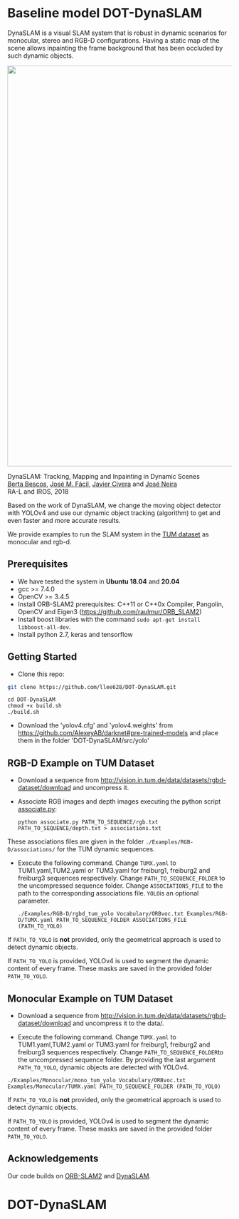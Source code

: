 # Baseline model DOT-DynaSLAM

DynaSLAM is a visual SLAM system that is robust in dynamic scenarios for monocular, stereo and RGB-D configurations. Having a static map of the scene allows inpainting the frame background that has been occluded by such dynamic objects.

<img src="imgs/teaser.png" width="900px"/>

DynaSLAM: Tracking, Mapping and Inpainting in Dynamic Scenes   
[Berta Bescos](http://bertabescos.github.io), [José M. Fácil](http://webdiis.unizar.es/~jmfacil/), [Javier Civera](http://webdiis.unizar.es/~jcivera/) and [José Neira](http://webdiis.unizar.es/~jneira/)   
RA-L and IROS, 2018

Based on the work of DynaSLAM, we change the moving object detector with YOLOv4 and use our dynamic object tracking (algorithm) to get and even faster and more accurate results.

We provide examples to run the SLAM system in the [TUM dataset](http://projects.asl.ethz.ch/datasets/doku.php?id=kmavvisualinertialdatasets) as monocular and rgb-d.

## Prerequisites
- We have tested the system in **Ubuntu 18.04** and **20.04**
- gcc >= 7.4.0
- OpenCV >= 3.4.5
- Install ORB-SLAM2 prerequisites: C++11 or C++0x Compiler, Pangolin, OpenCV and Eigen3  (https://github.com/raulmur/ORB_SLAM2)
- Install boost libraries with the command `sudo apt-get install libboost-all-dev`.
- Install python 2.7, keras and tensorflow

## Getting Started
- Clone this repo:
```bash
git clone https://github.com/llee628/DOT-DynaSLAM.git
```
```
cd DOT-DynaSLAM
chmod +x build.sh
./build.sh
```
- Download the 'yolov4.cfg' and 'yolov4.weights' from https://github.com/AlexeyAB/darknet#pre-trained-models and place them in the folder 'DOT-DynaSLAM/src/yolo'

## RGB-D Example on TUM Dataset
- Download a sequence from http://vision.in.tum.de/data/datasets/rgbd-dataset/download and uncompress it.

- Associate RGB images and depth images executing the python script [associate.py](http://vision.in.tum.de/data/datasets/rgbd-dataset/tools):

  ```
  python associate.py PATH_TO_SEQUENCE/rgb.txt PATH_TO_SEQUENCE/depth.txt > associations.txt
  ```
These associations files are given in the folder `./Examples/RGB-D/associations/` for the TUM dynamic sequences.

- Execute the following command. Change `TUMX.yaml` to TUM1.yaml,TUM2.yaml or TUM3.yaml for freiburg1, freiburg2 and freiburg3 sequences respectively. Change `PATH_TO_SEQUENCE_FOLDER` to the uncompressed sequence folder. Change `ASSOCIATIONS_FILE` to the path to the corresponding associations file. `YOLO`is an optional parameter.

  ```
  ./Examples/RGB-D/rgbd_tum_yolo Vocabulary/ORBvoc.txt Examples/RGB-D/TUMX.yaml PATH_TO_SEQUENCE_FOLDER ASSOCIATIONS_FILE (PATH_TO_YOLO)
  ```
  
If `PATH_TO_YOLO` is **not** provided, only the geometrical approach is used to detect dynamic objects.

If `PATH_TO_YOLO` is provided, YOLOv4 is used to segment the dynamic content of every frame. These masks are saved in the provided folder `PATH_TO_YOLO`. 

## Monocular Example on TUM Dataset
- Download a sequence from http://vision.in.tum.de/data/datasets/rgbd-dataset/download and uncompress it to the data/.

- Execute the following command. Change `TUMX.yaml` to TUM1.yaml,TUM2.yaml or TUM3.yaml for freiburg1, freiburg2 and freiburg3 sequences respectively. Change `PATH_TO_SEQUENCE_FOLDER`to the uncompressed sequence folder. By providing the last argument `PATH_TO_YOLO`, dynamic objects are detected with YOLOv4.
```
./Examples/Monocular/mono_tum_yolo Vocabulary/ORBvoc.txt Examples/Monocular/TUMX.yaml PATH_TO_SEQUENCE_FOLDER (PATH_TO_YOLO)
```
If `PATH_TO_YOLO` is **not** provided, only the geometrical approach is used to detect dynamic objects.

If `PATH_TO_YOLO` is provided, YOLOv4 is used to segment the dynamic content of every frame. These masks are saved in the provided folder `PATH_TO_YOLO`. 

## Acknowledgements
Our code builds on [ORB-SLAM2](https://github.com/raulmur/ORB_SLAM2) and [DynaSLAM](https://github.com/BertaBescos/DynaSLAM).

# DOT-DynaSLAM

